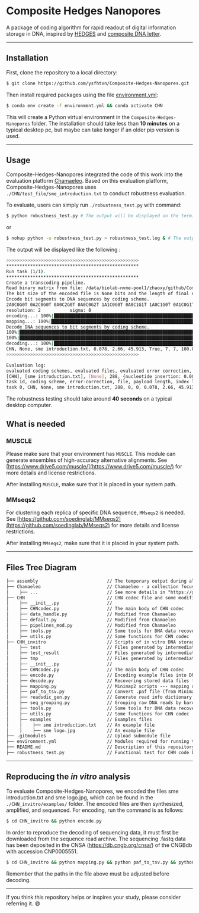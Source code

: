 # Composite Hedges Nanopores

A package of coding algorithm for rapid readout of digital information storage in DNA, inspired by [HEDGES](https://github.com/whpress/hedges) and [composite DNA letter](https://github.com/leon-anavy/dna-fountain).

---

## Installation

First, clone the repository to a local directory:

```bash
$ git clone https://github.com/ysfhtxn/Composite-Hedges-Nanopores.git
```

Then install required packages using the file [environment.yml](https://github.com/ysfhtxn/Composite-Hedges-Nanopores/blob/main/environment.yml):

```bash
$ conda env create -f environment.yml && conda activate CHN
```

This will create a Python virtual environment in the `Composite-Hedges-Nanopores` folder. The installation should take less than **10 minutes** on a typical desktop pc, but maybe can take longer if an older pip version is used.

---

## Usage

Composite-Hedges-Nanopores integrated the code of this work into the evaluation platform [Chamaeleo](https://github.com/ntpz870817/Chamaeleo). Based on this evaluation platform, Composite-Hedges-Nanopores uses `./CHN/test_file/sme_introduction.txt` to conduct robustness evaluation.

To evaluate, users can simply run `./robustness_test.py` with command:

```bash
$ python robustness_test.py # The output will be displayed on the terminal
```

or

```bash
$ nohup python -u robustness_test.py > robustness_test.log & # The output will be saved to robustness_test.log
```

The output will be displayed like the following :

```bash
>>>>>>>>>>>>>>>>>>>>>>>>>>>>>>>>>>>>>>>>>>>>>>>>>>
**************************************************
Run task (1/1).
**************************************************
Create a transcoding pipeline.
Read binary matrix from file: /data/biolab-nvme-pool1/zhaoxy/github/Composite-Hedges-Nanopores/CHN/test_file/sme introduction.txt
The bit size of the encoded file is None bits and the length of final encoded binary segments is None
Encode bit segments to DNA sequences by coding scheme.
2A0C0G0T 0A2C0G0T 0A0C2G0T 0A0C0G2T 1A1C0G0T 0A0C1G1T 1A0C1G0T 0A1C0G1T 
resolution: 2           sigma: 8
encoding...: 100%|███████████████████████████████████████████████████████████████████████████████████████████████████████████████████████████████████████████████████████| 7/7 [00:00<00:00, 368.16it/s]
mapping...: 100%|█████████████████████████████████████████████████████████████████████████████████████████████████████████████████████████████████████████████████████████| 7/7 [00:02<00:00,  2.65it/s]
Decode DNA sequences to bit segments by coding scheme.
100%|███████████████████████████████████████████████████████████████████████████████████████████████████████████████████████████████████████████████████████████████████| 56/56 [00:22<00:00,  2.54it/s]
100%|█████████████████████████████████████████████████████████████████████████████████████████████████████████████████████████████████████████████████████████████████████| 7/7 [00:00<00:00, 51.60it/s]
decoding...: 100%|████████████████████████████████████████████████████████████████████████████████████████████████████████████████████████████████████████████████████████| 7/7 [00:23<00:00,  3.39s/it]
CHN, None, sme introduction.txt, 0.078, 2.66, 45.913, True, 7, 7, 100.0%
>>>>>>>>>>>>>>>>>>>>>>>>>>>>>>>>>>>>>>>>>>>>>>>>>>

Evaluation log: 
evaluated coding schemes, evaluated files, evaluated error correction, original segment length, perturbation
[CHN], [sme introduction.txt], [None], 288, {nucleotide insertion: 0.001, nucleotide mutation: 0.03, nucleotide deletion: 0.001, sequence loss: 0, iterations: 1}
task id, coding scheme, error-correction, file, payload length, index length, error-correction length, information density, encoding runtime, decoding runtime, error rate, error indices, error bit segments, transcoding state, success rate
task 0, CHN, None, sme introduction.txt, 288, 0, 0, 0.078, 2.66, 45.913, None, None, None, True, 100.0%
```

The robustness testing should take around **40 seconds** on a typical desktop computer.

## What is needed

### MUSCLE

Please make sure that your environment has `MUSCLE`. This module can generate ensembles of high-accuracy alternative alignments. See [https://www.drive5.com/muscle/](https://www.drive5.com/muscle/) for more details and license restrictions.

After installing `MUSCLE`, make sure that it is placed in your system path.

### MMseqs2

For clustering each replica of specific DNA sequence, `MMseqs2` is needed. See [https://github.com/soedinglab/MMseqs2](https://github.com/soedinglab/MMseqs2) for more details and license restrictions.

After installing `MMseqs2`, make sure that it is placed in your system path.

---

## Files Tree Diagram

```html
├── assembly                          // The temporary output during alignment and assembly while running robustness_test.py
├── Chamaeleo                         // Chamaeleo - a collection focused on different codec methods for DNA storage
│    ├── ...                          // See more details in "https://github.com/ntpz870817/Chamaeleo"
├── CHN                               // CHN codec file and some modified .py file based on Chamaeleo
│    ├── __init__.py                  // 
│    ├── CHNcodec.py                  // The main body of CHN codec
│    ├── data_handle.py               // Modified from Chamaeleo
│    ├── default.py                   // Modified from Chamaeleo
│    ├── pipelines_mod.py             // Modified from Chamaeleo
│    ├── tools.py                     // Some tools for DNA data recovery 
│    ├── utils.py                     // Some functions for CHN codec
├── CHN_invitro                       // Scripts of in vitro DNA storage data recovery
│    ├── test                         // Files generated by intermediate steps during data processing
│    ├── test_result                  // Files generated by intermediate steps during data processing
│    ├── tmp                          // Files generated by intermediate steps during data processing
│    ├── __init__.py                  // 
│    ├── CHNcodec.py                  // The main body of CHN codec
│    ├── encode.py                    // Encoding example files into DNA strands
│    ├── decode.py                    // Recovering stored data files from raw DNA reads
│    ├── mapping.py                   // Minimap2 scripts --- mapping reads
│    ├── paf_to_tsv.py                // Convert .paf file (from Minimap2) to .tsv file
│    ├── readsdic_gen.py              // Generate read info dictionary based on read ID
│    ├── seq_grouping.py              // Grouping raw DNA reads by barcodes and anchors
│    ├── tools.py                     // Some tools for DNA data recovery 
│    ├── utils.py                     // Some functions for CHN codec
│    ├── examples                     // Examples files
│    │    ├── sme introduction.txt    // An example file
│    │    ├── sme logo.jpg            // An example file
├── .gitmodules                       // Upload submodule file
├── environment.yml                   // Modules required for running test.py
├── README.md                         // Description of this repository
├── robustness_test.py                // Functional test for CHN code based on Chamaeleo
```

---
## Reproducing the ***in vitro*** analysis

To evaluate Composite-Hedges-Nanopores, we encoded the files sme introduction.txt and sme logo.jpg, which can be found in the `./CHN_invitro/examples/` folder. The encoded files are then synthesized, amplified, and sequenced. For encoding, run the command is as follows:

```bash
$ cd CHN_invitro && python encode.py
```

In order to reproduce the decoding of sequencing data, it must first be downloaded from the sequence read archive. The sequencing .fastq data has been deposited in the CNSA (https://db.cngb.org/cnsa/) of the CNGBdb with accession CNP0005551. 

```bash
$ cd CHN_invitro && python mapping.py && python paf_to_tsv.py && python readsdic_gen.py && python seq_grouping.py && python decode.py
```

Remember that the paths in the file above must be adjusted before decoding.

---

If you think this repository helps or inspires your study, please consider referring it. 😄
